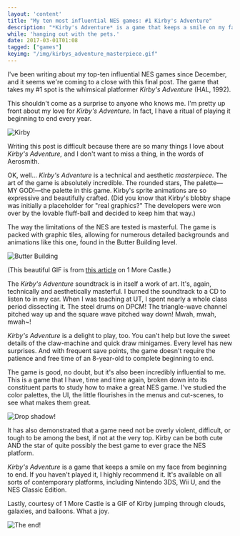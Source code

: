 ```yaml
---
layout: 'content'
title: "My ten most influential NES games: #1 Kirby's Adventure"
description: "*Kirby's Adventure* is a game that keeps a smile on my face from beginning to end"
while: 'hanging out with the pets.'
date: 2017-03-01T01:08
tagged: ["games"]
keyimg: "/img/kirbys_adventure_masterpiece.gif"
---
```


I've been writing about my top-ten influential NES games since December, and it seems we're coming to a close with this final post. The game that takes my #1 spot is the whimsical platformer *Kirby's Adventure* (HAL, 1992).

This shouldn't come as a surprise to anyone who knows me. I'm pretty up front about my love for *Kirby's Adventure.* In fact, I have a ritual of playing it beginning to end every year.

![Kirby](/img/kirby.PNG)

Writing this post is difficult because there are so many things I love about *Kirby's Adventure,* and I don't want to miss a thing, in the words of Aerosmith.

OK, well... *Kirby's Adventure* is a technical and aesthetic *masterpiece.* The art of the game is absolutely incredible. The rounded stars, The palette&mdash;MY GOD!&mdash;the palette in this game. Kirby's sprite animations are so expressive and beautifully crafted. (Did you know that Kirby's blobby shape was initially a placeholder for "real graphics?" The developers were won over by the lovable fluff-ball and decided to keep him that way.) 

The way the limitations of the NES are tested is masterful. The game is packed with graphic tiles, allowing for numerous detailed backgrounds and animations like this one, found in the Butter Building level.

![Butter Building](http://1morecastle.com/wp-content/uploads/2014/03/kirby_fly_butter_building.gif)

(This beautiful GIF is from [this article](http://1morecastle.com/2014/03/kirbys-adventure-jump-animation/) on 1 More Castle.)

The *Kirby's Adventure* soundtrack is in itself a work of art. It's, again, technically and aesthetically masterful. I burned the soundtrack to a CD to listen to in my car. When I was teaching at UT, I spent nearly a whole class period dissecting it. The steel drums on DPCM! The triangle-wave channel pitched way up and the square wave pitched way down! Mwah, mwah, mwah~!

*Kirby's Adventure* is a delight to play, too. You can't help but love the sweet details of the claw-machine and quick draw minigames. Every level has new surprises. And with frequent save points, the game doesn't require the patience and free time of an 8-year-old to complete beginning to end.

The game is good, no doubt, but it's also been incredibly influential to me. This is a game that I have, time and time again, broken down into its constituent parts to study how to make a great NES game. I've studied the color palettes, the UI, the little flourishes in the menus and cut-scenes, to see what makes them great.

![Drop shadow!](/img/kirbymenu.PNG)

It has also demonstrated that a game need not be overly violent, difficult, or tough to be among the best, if not at the very top. Kirby can be both cute AND the star of quite possibly the best game to ever grace the NES platform.

*Kirby's Adventure* is a game that keeps a smile on my face from beginning to end. If you haven't played it, I highly recommend it. It's available on all sorts of contemporary platforms, including Nintendo 3DS, Wii U, and the NES Classic Edition.

Lastly, courtesy of 1 More Castle is a GIF of Kirby jumping through clouds, galaxies, and balloons. What a joy.

![The end!](/img/kirbys_adventure_masterpiece.gif)

